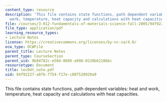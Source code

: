 ```yaml
---
content_type: resource
description: 'This file contains state functions, path dependent variables: heat and
  work, temperature, heat capacity and calculations with heat capacities.'
file: /courses/3-012-fundamentals-of-materials-science-fall-2005/94f92227a0767754f17ec807520929a9_lec04t_note.pdf
file_type: application/pdf
learning_resource_types:
- Lecture Notes
license: https://creativecommons.org/licenses/by-nc-sa/4.0/
ocw_type: OCWFile
parent_title: Lecture Notes
parent_type: CourseSection
parent_uid: 9b84782c-e584-0689-a998-0228b6218bbc
resourcetype: Document
title: lec04t_note.pdf
uid: 94f92227-a076-7754-f17e-c807520929a9
---
```

This file contains state functions, path dependent variables: heat and work, temperature, heat capacity and calculations with heat capacities.